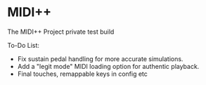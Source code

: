 # MIDI++ 
The MIDI++ Project private test build

To-Do List:

- Fix sustain pedal handling for more accurate simulations.
- Add a "legit mode" MIDI loading option for authentic playback.
- Final touches, remappable keys in config etc
